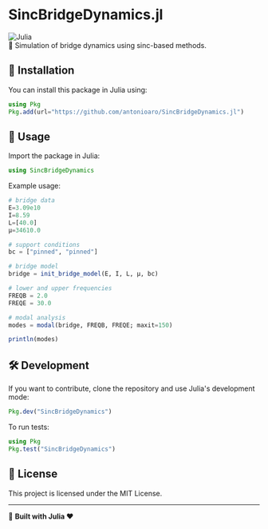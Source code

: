 # SincBridgeDynamics.jl

![Julia](https://img.shields.io/badge/Julia-1.9+-blue)  
📡 Simulation of bridge dynamics using sinc-based methods.

## 🚀 Installation

You can install this package in Julia using:

```julia
using Pkg
Pkg.add(url="https://github.com/antonioaro/SincBridgeDynamics.jl")
```

## 📖 Usage

Import the package in Julia:

```julia
using SincBridgeDynamics
```

Example usage:

```julia
# bridge data
E=3.09e10
I=8.59
L=[40.0]
μ=34610.0

# support conditions
bc = ["pinned", "pinned"]

# bridge model
bridge = init_bridge_model(E, I, L, μ, bc)

# lower and upper frequencies
FREQB = 2.0
FREQE = 30.0

# modal analysis
modes = modal(bridge, FREQB, FREQE; maxit=150)

println(modes)
```

## 🛠 Development

If you want to contribute, clone the repository and use Julia's development mode:

```julia
Pkg.dev("SincBridgeDynamics")
```

To run tests:

```julia
using Pkg
Pkg.test("SincBridgeDynamics")
```

## 📜 License

This project is licensed under the MIT License.

---
🤖 **Built with Julia ❤️**

